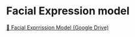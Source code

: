 # Facial Expression model  
[🔗 Facial Exprrission Model (Google Drive)](https://drive.google.com/file/d/1fBwG2l12bA2Ev7oDdIvaOuq4oqIu2LQX/view?usp=sharing)
